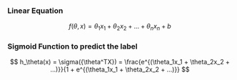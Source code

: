 ### Linear Equation
$$ f(\theta, x) = \theta_1x_1 + \theta_2x_2 + ...+ \theta_nx_n + b
$$

### Sigmoid Function to predict the label
$$
h_\theta(x) = \sigma({\theta^TX}) = \frac{e^{(\theta_1x_1 + \theta_2x_2 + ...)}}{1 + e^{(\theta_1x_1 + \theta_2x_2 + ...)}}
$$
